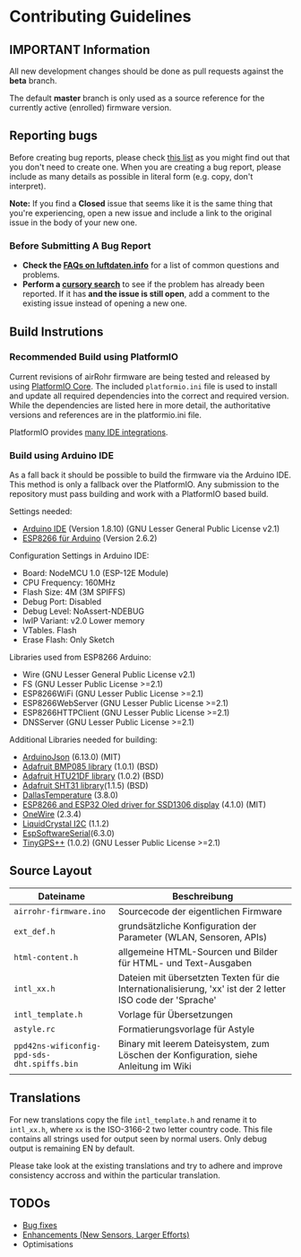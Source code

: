 # Contributing Guidelines


## IMPORTANT Information

All new development changes should be done as pull requests against the **beta** branch.

The default **master** branch is only used as a source reference for the
currently active (enrolled) firmware version.


## Reporting bugs

Before creating bug reports, please check [this list](#before-submitting-a-bug-report) as you might find out that you don't need to create one. When you are creating a bug report, please include as many details as possible in literal form (e.g. copy, don't interpret).

**Note:** If you find a **Closed** issue that seems like it is the same thing that you're experiencing, open a new issue and include a link to the original issue in the body of your new one.


### Before Submitting A Bug Report

* **Check the [FAQs on luftdaten.info](https://luftdaten.info/faq/)** for a list of common questions and problems.
* **Perform a [cursory search](https://github.com/search?utf8=%E2%9C%93&q=+is%3Aissue+user%3Aopendata-stuttgart+repo%3Asensors-software&type=)** to see if the problem has already been reported. If it has **and the issue is still open**, add a comment to the existing issue instead of opening a new one.


## Build Instrutions

### Recommended Build using PlatformIO

Current revisions of airRohr firmware are being tested and released by using
[PlatformIO Core](https://platformio.org/install/cli). The included `platformio.ini`
file is used to install and update all required dependencies into the correct
and required version. While the dependencies are listed here in more detail, the
authoritative versions and references are in the platformio.ini file.

PlatformIO provides [many IDE integrations](https://platformio.org/install/integration). 


### Build using Arduino IDE

As a fall back it should be possible to build the firmware via the Arduino IDE. This
method is only a fallback over the PlatformIO. Any submission to the repository
must pass building and work with a PlatformIO based build.

Settings needed:
* [Arduino IDE](https://www.arduino.cc/en/Main/Software)  (Version 1.8.10) (GNU Lesser General Public License v2.1)
* [ESP8266 für Arduino](http://arduino.esp8266.com/stable/package_esp8266com_index.json) (Version 2.6.2)

Configuration Settings in Arduino IDE:
* Board: NodeMCU 1.0 (ESP-12E Module)
* CPU Frequency: 160MHz
* Flash Size: 4M (3M SPIFFS)
* Debug Port: Disabled
* Debug Level: NoAssert-NDEBUG
* lwIP Variant: v2.0 Lower memory
* VTables. Flash
* Erase Flash: Only Sketch

Libraries used from ESP8266 Arduino:
* Wire (GNU Lesser General Public License v2.1)
* FS (GNU Lesser Public License >=2.1)
* ESP8266WiFi (GNU Lesser Public License >=2.1)
* ESP8266WebServer (GNU Lesser Public License >=2.1)
* ESP8266HTTPClient (GNU Lesser Public License >=2.1)
* DNSServer (GNU Lesser Public License >=2.1)

Additional Libraries needed for building:
* [ArduinoJson](https://github.com/bblanchon/ArduinoJson) (6.13.0) (MIT)
* [Adafruit BMP085 library](https://github.com/adafruit/Adafruit-BMP085-Library) (1.0.1) (BSD)
* [Adafruit HTU21DF library](https://github.com/adafruit/Adafruit_HTU21DF_Library) (1.0.2) (BSD)
* [Adafruit SHT31 library](https://github.com/adafruit/Adafruit_SHT31)(1.1.5) (BSD)
* [DallasTemperature](https://github.com/milesburton/Arduino-Temperature-Control-Library) (3.8.0)
* [ESP8266 and ESP32 Oled driver for SSD1306 display](https://github.com/squix78/esp8266-oled-ssd1306) (4.1.0) (MIT)
* [OneWire](www.pjrc.com/teensy/td_libs_OneWire.html) (2.3.4)
* [LiquidCrystal I2C](https://github.com/marcoschwartz/LiquidCrystal_I2C) (1.1.2)
* [EspSoftwareSerial](https://github.com/plerup/espsoftwareserial)(6.3.0)
* [TinyGPS++](http://arduiniana.org/libraries/tinygpsplus/) (1.0.2) (GNU Lesser Public License >=2.1)


## Source Layout

| Dateiname                                 | Beschreibung                                                                                               |
| ----------------------------------------- | ---------------------------------------------------------------------------------------------------------- |
| `airrohr-firmware.ino`                      | Sourcecode der eigentlichen Firmware                                                                       |
| `ext_def.h`                                 | grundsätzliche Konfiguration der Parameter (WLAN, Sensoren, APIs)                                          |
| `html-content.h`                            | allgemeine HTML-Sourcen und Bilder für HTML- und Text-Ausgaben                                             |
| `intl_xx.h`                                 | Dateien mit übersetzten Texten für die Internationalisierung, 'xx' ist der 2 letter ISO code der 'Sprache' |
| `intl_template.h`                           | Vorlage für Übersetzungen                                                                                  |
| `astyle.rc`                                 | Formatierungsvorlage für Astyle                                                                            |
| `ppd42ns-wificonfig-ppd-sds-dht.spiffs.bin` | Binary mit leerem Dateisystem, zum Löschen der Konfiguration, siehe Anleitung im Wiki                      |


## Translations

For new translations copy the file `intl_template.h` and rename it to `intl_xx.h`, where `xx` is the ISO-3166-2 two letter country code. This file contains all strings used for
output seen by normal users. Only debug output is remaining EN by default.

Please take look at the existing translations and try to adhere and improve
consistency accross and within the particular translation.


## TODOs

* [Bug fixes](https://github.com/opendata-stuttgart/sensors-software/issues?q=is%3Aopen+label%3Abug+sort%3Aupdated-desc)
* [Enhancements (New Sensors, Larger Efforts)](https://github.com/opendata-stuttgart/sensors-software/issues?q=is%3Aopen+label%3Aenhancement+sort%3Aupdated-desc)
* Optimisations
